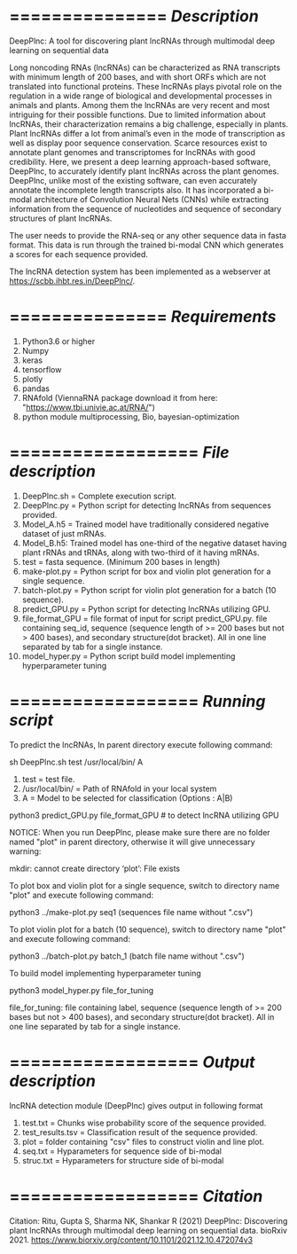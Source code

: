 ===============
*Description*
===============
DeepPlnc: A tool for discovering plant lncRNAs through multimodal deep learning on sequential data

Long noncoding RNAs (lncRNAs) can be characterized as RNA transcripts with minimum length of 200 bases, and with short ORFs which are not translated into functional proteins. These lncRNAs plays pivotal role on the regulation in a wide range of biological and developmental processes in animals and plants. Among them the lncRNAs are very recent and most intriguing for their possible functions. Due to limited information about lncRNAs, their characterization remains a big challenge, especially in plants. Plant lncRNAs differ a lot from animal’s even in the mode of transcription as well as display poor sequence conservation. Scarce resources exist to annotate plant genomes and transcriptomes for lncRNAs with good credibility.
Here, we present a deep learning approach-based software, DeepPlnc, to accurately identify plant lncRNAs across the plant genomes. DeepPlnc, unlike most of the existing software, can even accurately annotate the incomplete length transcripts also. It has incorporated a bi-modal architecture of Convolution Neural Nets (CNNs) while extracting information from the sequence of nucleotides and sequence of secondary structures of plant lncRNAs.

The user needs to provide the RNA-seq or any other sequence data in fasta format. This data is run through the trained bi-modal CNN which generates a scores for each sequence provided. 

The lncRNA detection system has been implemented as a webserver at https://scbb.ihbt.res.in/DeepPlnc/. 

===============
*Requirements*
===============
1. Python3.6 or higher
2. Numpy
3. keras
4. tensorflow
5. plotly
6. pandas
7. RNAfold (ViennaRNA package download it from here: "https://www.tbi.univie.ac.at/RNA/")
8. python module multiprocessing, Bio, bayesian-optimization 

==================
*File description*
==================

1. DeepPlnc.sh = Complete execution script.
2. DeepPlnc.py = Python script for detecting lncRNAs from sequences provided.
3. Model_A.h5 = Trained model have traditionally considered negative dataset of just mRNAs.
4. Model_B.h5: Trained model has one-third of the negative dataset having plant rRNAs and tRNAs, along with two-third of it having mRNAs.
5. test = fasta sequence. (Minimum 200 bases in length)
6. make-plot.py = Python script for box and violin plot generation for a single sequence.
7. batch-plot.py = Python script for violin plot generation for a batch (10 sequence).
8. predict_GPU.py = Python script for detecting lncRNAs utilizing GPU.
9. file_format_GPU = file format of input for script predict_GPU.py. file containing seq_id, sequence (sequence length of >= 200 bases but not > 400 bases), and secondary structure(dot bracket). All in one line separated by tab for a single instance.
10. model_hyper.py = Python script build model implementing hyperparameter tuning

==================
*Running script*
==================
To predict the lncRNAs, In parent directory execute following command:

sh DeepPlnc.sh test /usr/local/bin/ A

1. test = test file.
2. /usr/local/bin/ = Path of RNAfold in your local system
3. A = Model to be selected for classification (Options : A|B)

python3 predict_GPU.py file_format_GPU # to detect lncRNA utilizing GPU

NOTICE: When you run DeepPlnc, please make sure there are no folder named "plot" in parent directory, otherwise it will give unnecessary warning:

mkdir: cannot create directory ‘plot’: File exists 

To plot box and violin plot for a single sequence, switch to directory name "plot" and execute following command:

python3 ../make-plot.py seq1 (sequences file name without ".csv")

To plot violin plot for a batch (10 sequence), switch to directory name "plot" and execute following command:

python3 ../batch-plot.py batch_1 (batch file name without ".csv")

To build model implementing hyperparameter tuning

python3 model_hyper.py file_for_tuning

file_for_tuning: file containing label, sequence (sequence length of >= 200 bases but not > 400 bases), and secondary structure(dot bracket). All in one line separated by tab for a single instance. 

==================
*Output description*
==================

lncRNA detection module (DeepPlnc) gives output in following format 

1. test.txt = Chunks wise probability score of the sequence provided.
2. test_results.tsv = Classification result of the sequence provided.
3. plot = folder containing "csv" files to construct violin and line plot.
4. seq.txt = Hyparameters for sequence side of bi-modal
5. struc.txt = Hyparameters for structure side of bi-modal

==================
*Citation*
==================

Citation: Ritu, Gupta S, Sharma NK, Shankar R (2021) DeepPlnc: Discovering plant lncRNAs through multimodal deep learning on sequential data. bioRxiv 2021. https://www.biorxiv.org/content/10.1101/2021.12.10.472074v3
